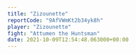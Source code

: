 ```yaml
---
title: "Zizounette"
reportCode: "9AfVWmKt2b34yk8h"
player: "Zizounette"
fight: "Attumen the Huntsman"
date: 2021-10-09T12:54:48.063000+00:00
---
```

